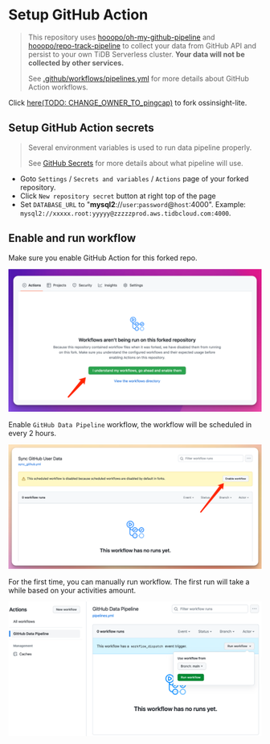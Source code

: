 # Setup GitHub Action

> This repository uses [hooopo/oh-my-github-pipeline](https://github.com/hooopo/oh-my-github-pipeline)
> and [hooopo/repo-track-pipeline](https://github.com/hooopo/repo-track-pipeline) to collect your data from GitHub API
> and persist to your own TiDB Serverless cluster. **Your data will not be collected by other services.**
>
> See [.github/workflows/pipelines.yml](../.github/workflows/pipelines.yml) for more details about GitHub Action
> workflows.

Click [here(TODO: CHANGE_OWNER_TO_pingcap)](http://github.com/634750802/ossinsight-lite/fork) to fork ossinsight-lite.

## Setup GitHub Action secrets

> Several environment variables is used to run data pipeline properly.
>
> See [GitHub Secrets](./env.md#github) for more details about what pipeline will use.

- Goto `Settings` / `Secrets and variables` / `Actions` page of your forked repository.
- Click `New repository secret` button at right top of the page
- Set `DATABASE_URL` to "**mysql2**://`user`:`password`@`host`:4000".
  Example: `mysql2://xxxxx.root:yyyyy@zzzzzprod.aws.tidbcloud.com:4000`.

## Enable and run workflow

Make sure you enable GitHub Action for this forked repo.

![enable-fork-action.png](images/enable-fork-action.png)![]()

Enable `GitHub Data Pipeline` workflow, the workflow will be scheduled in every 2 hours.

![TODO: make new screenshot](images/enable-workflow.png)

For the first time, you can manually run workflow. The first run will take a while based on your activities amount.

![TODO: make new screenshot](images/run-workflow.png)

